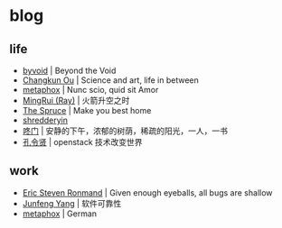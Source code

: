 # blog

## life

- [byvoid](https://www.byvoid.com/) | Beyond the Void
- [Changkun Ou](https://changkun.us/) | Science and art, life in between
- [metaphox](http://blog.metaphox.com/) | Nunc scio, quid sit Amor
- [MingRui (Ray)](https://drustz.com/) | 火箭升空之时
- [The Spruce](https://www.thespruce.com/) | Make you best home
- [shredderyin](https://docs.huihoo.com/homepage/shredderyin/index.html)
- [咚门](http://www.dearzd.com/DBlog/) | 安静的下午，浓郁的树荫，稀疏的阳光，一人，一书
- [孔令贤](https://lingxiankong.github.io/index.html) | openstack 技术改变世界

## work

- [Eric Steven Ronmand](http://www.catb.org/esr/) | Given enough eyeballs, all bugs are shallow
- [Junfeng Yang](http://www.cs.columbia.edu/~junfeng/) | 软件可靠性
- [metaphox](http://blog.metaphox.com/) | German
